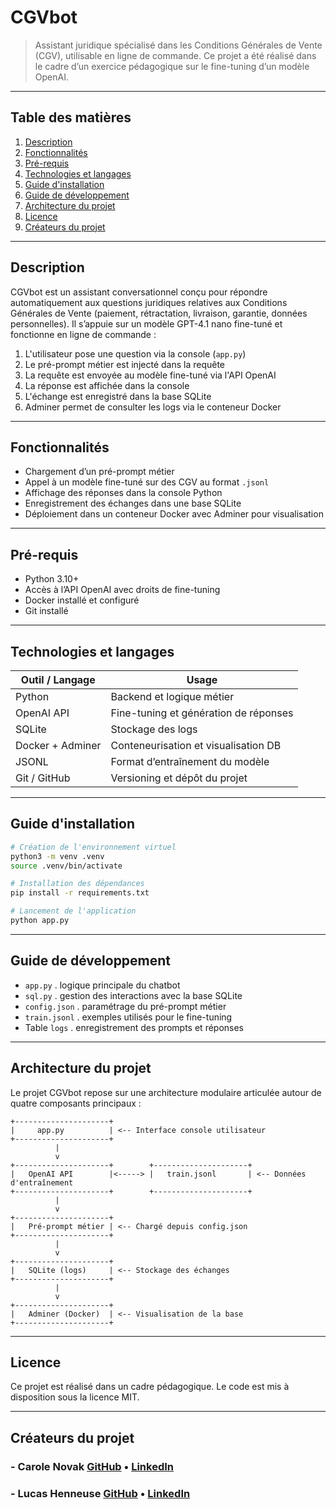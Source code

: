 # CGVbot

> Assistant juridique spécialisé dans les Conditions Générales de Vente (CGV), utilisable en ligne de commande. Ce projet a été réalisé dans le cadre d’un exercice pédagogique sur le fine-tuning d’un modèle OpenAI.

---

## Table des matières

1. [Description](#description)
2. [Fonctionnalités](#fonctionnalités)
3. [Pré-requis](#pré-requis)
4. [Technologies et langages](#technologies-et-langages)
5. [Guide d'installation](#guide-dinstallation)
6. [Guide de développement](#guide-de-développement)
7. [Architecture du projet](#architecture-du-projet)
8. [Licence](#licence)
9. [Créateurs du projet](#créateurs-du-projet)

---

## Description

CGVbot est un assistant conversationnel conçu pour répondre automatiquement aux questions juridiques relatives aux Conditions Générales de Vente (paiement, rétractation, livraison, garantie, données personnelles). Il s’appuie sur un modèle GPT-4.1 nano fine-tuné et fonctionne en ligne de commande :

1. L'utilisateur pose une question via la console (`app.py`)  
2. Le pré-prompt métier est injecté dans la requête  
3. La requête est envoyée au modèle fine-tuné via l'API OpenAI  
4. La réponse est affichée dans la console  
5. L'échange est enregistré dans la base SQLite  
6. Adminer permet de consulter les logs via le conteneur Docker

---

## Fonctionnalités

- Chargement d’un pré-prompt métier  
- Appel à un modèle fine-tuné sur des CGV au format `.jsonl`  
- Affichage des réponses dans la console Python  
- Enregistrement des échanges dans une base SQLite  
- Déploiement dans un conteneur Docker avec Adminer pour visualisation  

---

## Pré-requis

- Python 3.10+  
- Accès à l’API OpenAI avec droits de fine-tuning  
- Docker installé et configuré  
- Git installé  

---

## Technologies et langages

| Outil / Langage     | Usage                                  |
|---------------------|----------------------------------------|
| Python              | Backend et logique métier              |
| OpenAI API          | Fine-tuning et génération de réponses  |
| SQLite              | Stockage des logs                      |
| Docker + Adminer    | Conteneurisation et visualisation DB   |
| JSONL               | Format d’entraînement du modèle        |
| Git / GitHub        | Versioning et dépôt du projet          |

---

## Guide d'installation

```bash
# Création de l'environnement virtuel
python3 -m venv .venv
source .venv/bin/activate

# Installation des dépendances
pip install -r requirements.txt

# Lancement de l'application
python app.py
```

---

## Guide de développement

- `app.py` . logique principale du chatbot  
- `sql.py` . gestion des interactions avec la base SQLite  
- `config.json` . paramétrage du pré-prompt métier  
- `train.jsonl` . exemples utilisés pour le fine-tuning  
- Table `logs` . enregistrement des prompts et réponses  

---

## Architecture du projet

Le projet CGVbot repose sur une architecture modulaire articulée autour de quatre composants principaux :

```
+---------------------+
|     app.py          | <-- Interface console utilisateur
+---------------------+
          |
          v
+---------------------+        +---------------------+
|   OpenAI API        |<-----> |   train.jsonl       | <-- Données d'entraînement
+---------------------+        +---------------------+
          |
          v
+---------------------+
|   Pré-prompt métier | <-- Chargé depuis config.json
+---------------------+
          |
          v
+---------------------+
|   SQLite (logs)     | <-- Stockage des échanges
+---------------------+
          |
          v
+---------------------+
|   Adminer (Docker)  | <-- Visualisation de la base
+---------------------+
```

---

## Licence

Ce projet est réalisé dans un cadre pédagogique. Le code est mis à disposition sous la licence MIT.

---

## Créateurs du projet

### - Carole Novak       [GitHub](https://github.com/Carole-N/cgvbot) • [LinkedIn](https://www.linkedin.com/in/carole-novak-76a69a269/)

### - Lucas Henneuse       [GitHub](https://github.com/lucasHENNEUSE/cgvbot) • [LinkedIn](https://www.linkedin.com/in/lucas-henneuse-21076325a/)